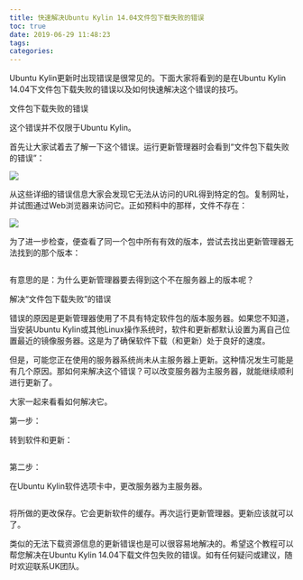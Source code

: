 ```yaml
---
title: 快速解决Ubuntu Kylin 14.04文件包下载失败的错误
toc: true
date: 2019-06-29 11:48:23
tags:
categories:
---
```


Ubuntu Kylin更新时出现错误是很常见的。下面大家将看到的是在Ubuntu Kylin 14.04下文件包下载失败的错误以及如何快速解决这个错误的技巧。

文件包下载失败的错误

这个错误并不仅限于Ubuntu Kylin。

首先让大家试着去了解一下这个错误。运行更新管理器时会看到“文件包下载失败的错误”：

<img src="http://www.ubuntukylin.com/upload/images/%E5%9B%BE%E7%89%871(5).jpg"></img>

从这些详细的错误信息大家会发现它无法从访问的URL得到特定的包。复制网址，并试图通过Web浏览器来访问它。正如预料中的那样，文件不存在：

<img src="http://www.ubuntukylin.com/upload/images/%E5%9B%BE%E7%89%872(3).jpg"></img>

为了进一步检查，便查看了同一个包中所有有效的版本，尝试去找出更新管理器无法找到的那个版本：

![]()

有意思的是：为什么更新管理器要去得到这个不在服务器上的版本呢？

解决“文件包下载失败”的错误

错误的原因是更新管理器使用了不具有特定软件包的版本服务器。如果您不知道，当安装Ubuntu Kylin或其他Linux操作系统时，软件和更新都默认设置为离自己位置最近的镜像服务器。这是为了确保软件下载（和更新）处于良好的速度。

但是，可能您正在使用的服务器系统尚未从主服务器上更新。这种情况发生可能是有几个原因。那如何来解决这个错误？可以改变服务器为主服务器，就能继续顺利进行更新了。

大家一起来看看如何解决它。

第一步：

转到软件和更新：

![]() 

第二步：

在Ubuntu Kylin软件选项卡中，更改服务器为主服务器。

![]()

将所做的更改保存。它会更新软件的缓存。再次运行更新管理器。更新应该就可以了。

类似的无法下载资源信息的更新错误也是可以很容易地解决的。希望这个教程可以帮您解决在Ubuntu Kylin 14.04下载文件包失败的错误。如有任何疑问或建议，随时欢迎联系UK团队。


